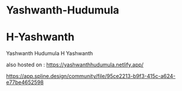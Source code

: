 # Yashwanth-Hudumula
# H-Yashwanth
Yashwanth Hudumula
H Yashwanth

also hosted on : https://yashwanthhudumula.netlify.app/

<link rel="canonical" href="https://yashwanthhudumula.github.io/Yashwanth-Hudumula/" />


https://app.spline.design/community/file/95ce2213-b9f3-415c-a624-e77be4652598
